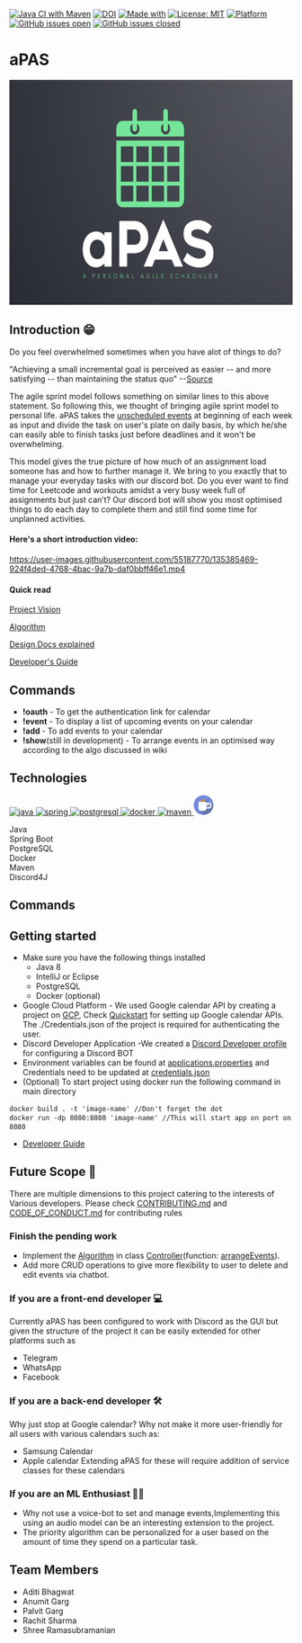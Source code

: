 [![Java CI with Maven](https://github.com/prithvish-doshi-17/CalBot/actions/workflows/maven.yml/badge.svg)](https://github.com/prithvish-doshi-17/CalBot/actions/workflows/maven.yml)
[![DOI](https://zenodo.org/badge/DOI/10.5281/zenodo.5528822.svg)](https://doi.org/10.5281/zenodo.5528822)
[![Made with](https://img.shields.io/badge/Made%20with-Java-blue)](https://www.java.com/en/)
[![License: MIT](https://img.shields.io/badge/license-MIT-green)](https://github.com/elric97/CalBot/blob/master/LICENSE)
[![Platform](https://img.shields.io/badge/platform-discord-blue)](https://discord.com/)
[![GitHub issues open](https://img.shields.io/github/issues/elric97/CalBot)](https://github.com/elric97/CalBot/issues)
[![GitHub issues closed](https://img.shields.io/github/issues-closed/elric97/CalBot?color=magenta)](https://github.com/elric97/CalBot/issues)
# aPAS
<p align = center>
  <a href="">
    <img src="https://raw.githubusercontent.com/elric97/CalBot/master/Design/Logo.png" alt="Logo" height="400" width="800"/>
  </a>
</p>

## Introduction 😁
Do you feel overwhelmed sometimes when you have alot of things to do?

"Achieving a small incremental goal is perceived as easier -- and more satisfying -- than maintaining the status quo" --[Source](https://www.sciencedaily.com/releases/2018/11/181108142313.htm)

The agile sprint model follows something on similar lines to this above statement. So following this, we thought of bringing agile sprint model to personal life.
aPAS takes the [unscheduled events](https://github.com/elric97/CalBot/wiki/Algorithm-to-compute-tasks-for-each-day) at beginning of each week as input and divide the task on user's plate on daily basis, by which he/she can easily able to finish tasks just before deadlines and it won't be overwhelming. 

This model gives the true picture of how much of an assignment load someone has and how to further manage it. We bring to you exactly that to manage your everyday tasks with our discord bot.
Do you ever want to find time for Leetcode and workouts amidst a very busy week full of assignments but just can’t? Our discord bot will show you most optimised things to do each day to complete them and still find some time for unplanned activities.

#### Here's a short introduction video:
https://user-images.githubusercontent.com/55187770/135385469-924f4ded-4768-4bac-9a7b-daf0bbff46e1.mp4

#### Quick read
[Project Vision](https://github.com/elric97/CalBot/wiki/Project-vision)

[Algorithm](https://github.com/elric97/CalBot/wiki/Algorithm-to-compute-tasks-for-each-day)

[Design Docs explained](https://github.com/elric97/CalBot/wiki/Design-Docs)

[Developer's Guide](https://elric97.github.io/CalBot/)

## Commands
* **!oauth** - To get the authentication link for calendar
* **!event** - To display a list of upcoming events on your calendar
* **!add <!one word title> <!deadline mm/dd/yyyy> <!hours needed>** - To add events to your calendar
* **!show**(still in development) - To arrange events in an optimised way according to the algo discussed in wiki

## Technologies
<p>
  <a href="https://www.java.com/en/"> 
    <img src="https://cdn.jsdelivr.net/gh/devicons/devicon/icons/java/java-original.svg" alt="java" width="35" height="35"/>
  </a>
  <a href="https://spring.io/"> 
    <img src="https://cdn.jsdelivr.net/gh/devicons/devicon/icons/spring/spring-original.svg" alt="spring" width="35" height="35"/>
  </a>
  <a href="https://www.postgresql.org/"> 
    <img src="https://cdn.jsdelivr.net/gh/devicons/devicon/icons/postgresql/postgresql-original.svg" alt="postgresql" width="35" height="35"/>
  </a>
  <a href="https://www.docker.com/">
    <img src="https://cdn.jsdelivr.net/gh/devicons/devicon/icons/docker/docker-original.svg" alt="docker" height="35" width="35">
  </a>
  <a href="https://maven.apache.org/">
    <img src="https://symbols.getvecta.com/stencil_74/18_apache-maven-icon.2a3ad94f03.svg" alt="maven" height="35" width="35">
  </a>
  <a href="https://discord4j.com/">
    <img src="https://raw.githubusercontent.com/Discord4J/discord4j-web/master/public/logo.svg?sanitize=true" alt="Discord4J" height="35" width="35"/>
  </a>
</p> 

Java\
Spring Boot\
PostgreSQL\
Docker\
Maven\
Discord4J

## Commands


## Getting started
* Make sure you have the following things installed
  * Java 8
  * IntelliJ or Eclipse
  * PostgreSQL
  * Docker (optional)
* Google Cloud Platform - We used Google calendar API by creating a project on [GCP](https://developers.google.com/workspace/guides/create-project), Check [Quickstart](https://developers.google.com/calendar/api/quickstart/java) for setting up Google calendar APIs. The ./Credentials.json of the project is required for authenticating the user.
* Discord Developer Application -We created a [Discord Developer profile](https://discord.com/developers/docs/intro) for configuring a Discord BOT 
* Environment variables can be found at [applications.properties](/src/main/resources/application.properties) and Credentials need to be updated at [credentials.json](/src/main/resources/credentials.json)
* (Optional) To start project using docker run the following command in main directory
````
docker build . -t 'image-name' //Don't forget the dot
docker run -dp 8080:8080 'image-name' //This will start app on port on 8080
````
* [Developer Guide](https://elric97.github.io/CalBot/) 

## Future Scope 🐾
There are multiple dimensions to this project catering to the interests of
Various developers. Please check [CONTRIBUTING.md](./CONTRIBUTING.md) and [CODE_OF_CONDUCT.md](./CODE_OF_CONDUCT.md) for contributing rules

### Finish the pending work
* Implement the [Algorithm](https://github.com/elric97/CalBot/wiki/Algorithm-to-compute-tasks-for-each-day) in class [Controller](https://github.com/elric97/CalBot/blob/master/src/main/java/com/se21/calbot/controllers/Controller.java)(function: [arrangeEvents](https://github.com/elric97/CalBot/blob/master/src/main/java/com/se21/calbot/controllers/Controller.java#:~:text=to%20JSON%20objects-,public%20String%20arrangeEvents()%20throws%20Exception%20%7B,%7D,-/**)).
* Add more CRUD operations to give more flexibility to user to delete and edit events via chatbot.


### If you are a front-end developer 💻
Currently aPAS has been configured to work with Discord as the GUI but given the structure of the project it can be easily extended for other platforms such as
* Telegram
* WhatsApp
* Facebook 

### If you are a back-end developer 🛠️
Why just stop at Google calendar? Why not make it more user-friendly for all users with various calendars such as:
* Samsung Calendar
* Apple calendar
Extending aPAS for these will require addition of service classes for these calendars

### If you are an ML Enthusiast 🧑‍🔬
* Why not use a voice-bot to set and manage events,Implementing this using an audio model can be an interesting extension to the project.
* The priority algorithm can be personalized for a user based on the amount of time they spend on a particular task. 

## Team Members
* Aditi Bhagwat
* Anumit Garg
* Palvit Garg
* Rachit Sharma
* Shree Ramasubramanian
